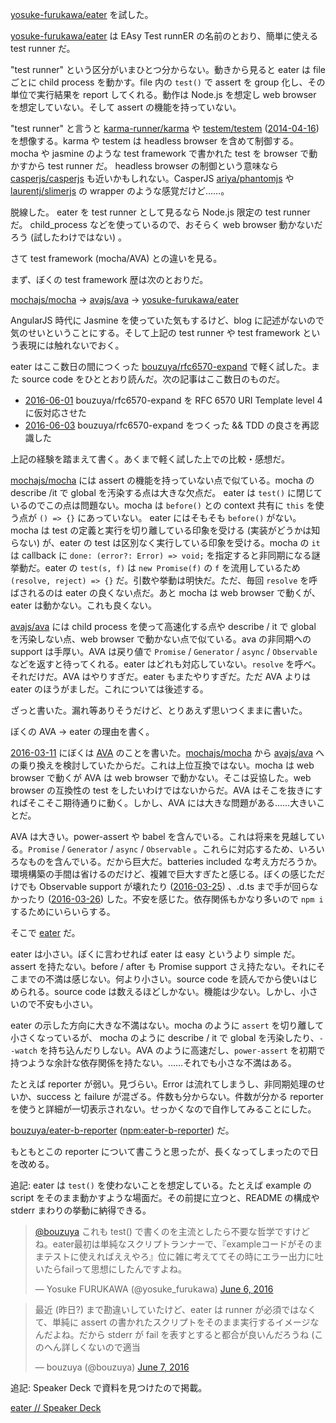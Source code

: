 [yosuke-furukawa/eater][] を試した。

[yosuke-furukawa/eater][] は EAsy Test runnER の名前のとおり、簡単に使える test runner だ。

"test runner" という区分がいまひとつ分からない。動きから見ると eater は file ごとに child process を動かす。file 内の `test()` で assert を group 化し、その単位で実行結果を report してくれる。動作は Node.js を想定し web browser を想定していない。そして assert の機能を持っていない。

"test runner" と言うと [karma-runner/karma][] や [testem/testem][] ([2014-04-16][]) を想像する。karma や testem は headless browser を含めて制御する。mocha や jasmine のような test framework で書かれた test を browser で動かすから test runner だ。 headless browser の制御という意味なら [casperjs/casperjs][] も近いかもしれない。CasperJS [ariya/phantomjs][] や [laurentj/slimerjs][] の wrapper のような感覚だけど……。

脱線した。 eater を test runner として見るなら Node.js 限定の test runner だ。 child_process などを使っているので、おそらく web browser 動かないだろう (試したわけではない) 。

さて test framework (mocha/AVA) との違いを見る。

まず、ぼくの test framework 歴は次のとおりだ。

[mochajs/mocha][] -> [avajs/ava][] -> [yosuke-furukawa/eater][]

AngularJS 時代に Jasmine を使っていた気もするけど、blog に記述がないので気のせいということにする。そして上記の test runner や test framework という表現には触れないでおく。

eater はここ数日の間につくった [bouzuya/rfc6570-expand][] で軽く試した。また source code をひととおり読んだ。次の記事はここ数日のものだ。

- [2016-06-01][] bouzuya/rfc6570-expand を RFC 6570 URI Template level 4 に仮対応させた
- [2016-06-03][] bouzuya/rfc6570-expand をつくった && TDD の良さを再認識した

上記の経験を踏まえて書く。あくまで軽く試した上での比較・感想だ。

[mochajs/mocha][] には assert の機能を持っていない点で似ている。mocha の describe /it で global を汚染する点は大きな欠点だ。 eater は `test()` に閉じているのでこの点は問題ない。mocha は `before()` との context 共有に `this` を使う点が `() => {}` にあっていない。 eater にはそもそも `before()` がない。mocha は test の定義と実行を切り離している印象を受ける (実装がどうかは知らない) が、eater の test は区別なく実行している印象を受ける。mocha の `it` は callback に `done: (error?: Error) => void;` を指定すると非同期になる謎挙動だ。eater の `test(s, f)` は `new Promise(f)` の `f` を流用しているため `(resolve, reject) => {}` だ。引数や挙動は明快だ。ただ、毎回 `resolve` を呼ばされるのは eater の良くない点だ。あと mocha は web browser で動くが、eater は動かない。これも良くない。

[avajs/ava][] には child process を使って高速化する点や describe / it で global を汚染しない点、web browser で動かない点で似ている。ava の非同期への support は手厚い。AVA は戻り値で `Promise` / `Generator` / `async` / `Observable` などを返すと待ってくれる。eater はどれも対応していない。`resolve` を呼べ。それだけだ。AVA はやりすぎだ。eater もまたやりすぎだ。ただ AVA よりは eater のほうがましだ。これについては後述する。

ざっと書いた。漏れ等ありそうだけど、とりあえず思いつくままに書いた。

ぼくの AVA -> eater の理由を書く。

[2016-03-11][] にぼくは [AVA][avajs/ava] のことを書いた。[mochajs/mocha][] から [avajs/ava][] への乗り換えを検討していたからだ。これは上位互換ではない。mocha は web browser で動くが AVA は web browser で動かない。そこは妥協した。web browser の互換性の test をしたいわけではないからだ。AVA はそこを抜きにすればそこそこ期待通りに動く。しかし、AVA には大きな問題がある……大きいことだ。

AVA は大きい。power-assert や babel を含んでいる。これは将来を見越している。`Promise` / `Generator` / `async` / `Observable` 。これらに対応するため、いろいろなものを含んでいる。だから巨大だ。batteries included な考え方だろうか。環境構築の手間は省けるのだけど、複雑で巨大すぎたと感じる。ぼくの感じただけでも Observable support が壊れたり ([2016-03-25][]) 、.d.ts まで手が回らなかったり ([2016-03-26][]) した。不安を感じた。依存関係もかなり多いので `npm i` するためにいらいらする。

そこで [eater][yosuke-furukawa/eater] だ。

eater は小さい。ぼくに言わせれば eater は easy というより simple だ。assert を持たない。before / after も Promise support さえ持たない。それにそこまでの不満は感じない。何より小さい。source code を読んでから使いはじめられる。source code は数えるほどしかない。機能は少ない。しかし、小さいので不安も小さい。

eater の示した方向に大きな不満はない。mocha のように `assert` を切り離して小さくなっているが、 mocha のように describe / it で global を汚染したり、`--watch` を持ち込んだりしない。AVA のように高速だし、`power-assert` を初期で持つような余計な依存関係を持たない。……それでも小さな不満はある。

たとえば reporter が弱い。見づらい。Error は流れてしまうし、非同期処理のせいか、success と failure が混ざる。件数も分からない。件数が分かる reporter を使うと詳細が一切表示されない。せっかくなので自作してみることにした。

[bouzuya/eater-b-reporter][] ([npm:eater-b-reporter][]) だ。

もともとこの reporter について書こうと思ったが、長くなってしまったので日を改める。

追記: eater は `test()` を使わないことを想定している。たとえば example の script をそのまま動かすような場面だ。その前提に立つと、README の構成や stderr まわりの挙動に納得できる。

<blockquote class="twitter-tweet" data-partner="tweetdeck"><p lang="ja" dir="ltr"><a href="https://twitter.com/bouzuya">@bouzuya</a> これも test() で書くのを主流としたら不要な哲学ですけどね。eater最初は単純なスクリプトランナーで、『exampleコードがそのままテストに使えればええやろ』位に雑に考えててその時にエラー出力に吐いたらfailって思想にしたんですよね。</p>&mdash; Yosuke FURUKAWA (@yosuke_furukawa) <a href="https://twitter.com/yosuke_furukawa/status/739641995388280832">June 6, 2016</a></blockquote>
<script async src="//platform.twitter.com/widgets.js" charset="utf-8"></script>

<blockquote class="twitter-tweet" data-partner="tweetdeck"><p lang="ja" dir="ltr">最近 (昨日?) まで勘違いしていたけど、eater は runner が必須ではなくて、単純に assert の書かれたスクリプトをそのまま実行するイメージなんだよね。だから  stderr が fail を表すとすると都合が良いんだろうね (このへん詳しくないので適当</p>&mdash; bouzuya (@bouzuya) <a href="https://twitter.com/bouzuya/status/739990534907826177">June 7, 2016</a></blockquote>
<script async src="//platform.twitter.com/widgets.js" charset="utf-8"></script>

追記: Speaker Deck で資料を見つけたので掲載。

[eater // Speaker Deck](https://speakerdeck.com/yosuke_furukawa/eater)

[npm:eater-b-reporter]: https://www.npmjs.com/package/eater-b-reporter
[2014-04-16]: http://blog.bouzuya.net/2014/04/16/
[2016-03-11]: http://blog.bouzuya.net/2016/03/11/
[2016-03-25]: http://blog.bouzuya.net/2016/03/25/
[2016-03-26]: http://blog.bouzuya.net/2016/03/26/
[2016-06-01]: http://blog.bouzuya.net/2016/06/01/
[2016-06-03]: http://blog.bouzuya.net/2016/06/03/
[ariya/phantomjs]: https://github.com/ariya/phantomjs
[avajs/ava]: https://github.com/avajs/ava
[bouzuya/eater-b-reporter]: https://github.com/bouzuya/eater-b-reporter
[bouzuya/rfc6570-expand]: https://github.com/bouzuya/rfc6570-expand
[casperjs/casperjs]: https://github.com/casperjs/casperjs
[karma-runner/karma]: https://github.com/karma-runner/karma
[laurentj/slimerjs]: https://github.com/laurentj/slimerjs
[mochajs/mocha]: https://github.com/mochajs/mocha
[testem/testem]: https://github.com/testem/testem
[yosuke-furukawa/eater]: https://github.com/yosuke-furukawa/eater
